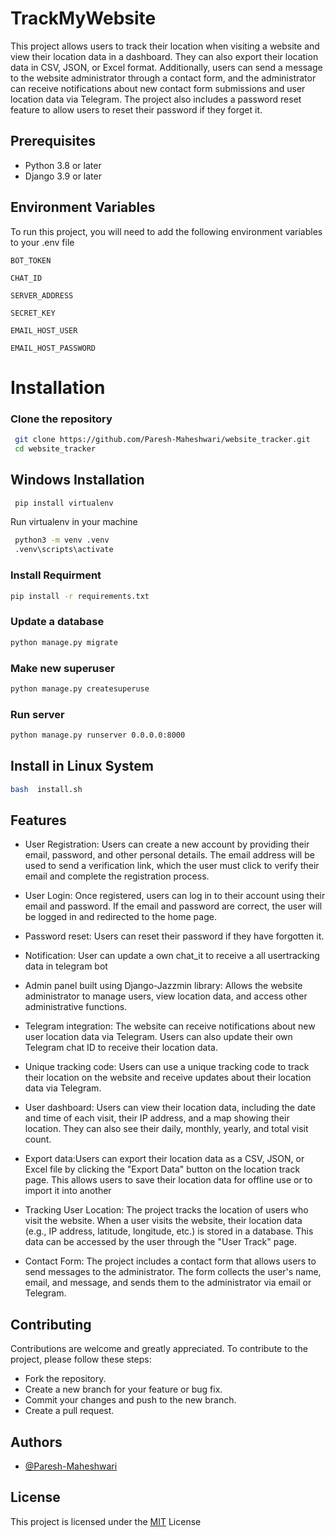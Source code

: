 
# TrackMyWebsite
This project allows users to track their location when visiting a website and view their location data in a dashboard. They can also export their location data in CSV, JSON, or Excel format. Additionally, users can send a message to the website administrator through a contact form, and the administrator can receive notifications about new contact form submissions and user location data via Telegram. The project also includes a password reset feature to allow users to reset their password if they forget it.

## Prerequisites
- Python 3.8 or later
- Django 3.9 or later
## Environment Variables

To run this project, you will need to add the following environment variables to your .env file

`BOT_TOKEN`

`CHAT_ID`

`SERVER_ADDRESS`

`SECRET_KEY`

`EMAIL_HOST_USER`

`EMAIL_HOST_PASSWORD`
# Installation

### Clone the repository

```bash
 git clone https://github.com/Paresh-Maheshwari/website_tracker.git
 cd website_tracker
```
## Windows Installation



```bash
 pip install virtualenv
```
    


 Run virtualenv in your machine

```bash
 python3 -m venv .venv
 .venv\scripts\activate
```
    

### Install Requirment 
```bash
pip install -r requirements.txt
```
### Update a database

```bash
python manage.py migrate
```

### Make new superuser 
```bash
python manage.py createsuperuse
```

### Run server
```bash
python manage.py runserver 0.0.0.0:8000
```

## Install in Linux  System

```bash
bash  install.sh
```

## Features


- User Registration: Users can create a new account by providing their email, password, and other personal details. The email address will be used to send a verification link, which the user must click to verify their email and complete the registration process.

- User Login: Once registered, users can log in to their account using their email and password. If the email and password are correct, the user will be logged in and redirected to the home page.

- Password reset: Users can reset their password if they have forgotten it.


- Notification: User can update a own chat_it  to receive a all usertracking data in telegram bot

- Admin panel built using Django-Jazzmin library: Allows the website administrator to manage users, view location data, and access other administrative functions.

- Telegram integration:  The website can receive notifications about new  user location data via Telegram. Users can also update their own Telegram chat ID to receive their location data.

- Unique tracking code: Users can use a unique tracking code to track their location on the website and receive updates about their location data via Telegram.
- User dashboard:  Users can view their location data, including the date and time of each visit, their IP address, and a map showing their location. They can also see their daily, monthly, yearly, and total visit count.

- Export data:Users can export their location data as a CSV, JSON, or Excel file by clicking the "Export Data" button on the location track page. This allows users to save their location data for offline use or to import it into another 

- Tracking User Location: The project tracks the location of users who visit the website. When a user visits the website, their location data (e.g., IP address, latitude, longitude, etc.) is stored in a database. This data can be accessed by the user through the "User Track" page.



- Contact Form: The project includes a contact form that allows users to send messages to the administrator. The form collects the user's name, email, and message, and sends them to the administrator via email or Telegram.
## Contributing

Contributions are welcome and greatly appreciated. To contribute to the project, please follow these steps:
- Fork the repository.
- Create a new branch for your feature or bug fix.
- Commit your changes and push to the new branch.
- Create a pull request.
## Authors

- [@Paresh-Maheshwari](https://github.com/Paresh-Maheshwari)


## License




This project is licensed under the [MIT](https://choosealicense.com/licenses/mit/) License 